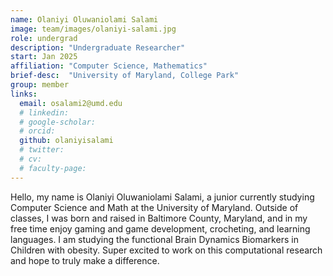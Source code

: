 ```yaml
---
name: Olaniyi Oluwaniolami Salami
image: team/images/olaniyi-salami.jpg
role: undergrad
description: "Undergraduate Researcher"
start: Jan 2025
affiliation: "Computer Science, Mathematics"
brief-desc:  "University of Maryland, College Park"
group: member
links:
  email: osalami2@umd.edu
  # linkedin: 
  # google-scholar: 
  # orcid: 
  github: olaniyisalami
  # twitter:   
  # cv: 
  # faculty-page: 
---
```

Hello, my name is Olaniyi Oluwaniolami Salami, a junior currently studying Computer Science and Math at the University of Maryland. Outside of classes, I was born and raised in Baltimore County, Maryland, and in my free time enjoy gaming and game development, crocheting, and learning languages. I am studying the functional Brain Dynamics Biomarkers in Children with obesity. Super excited to work on this computational research and hope to truly make a difference.
